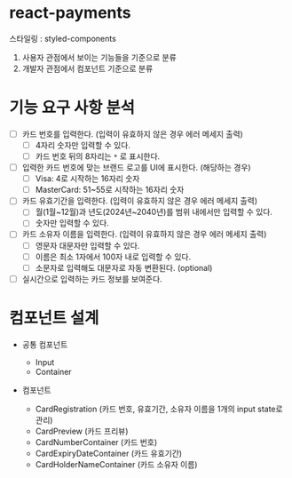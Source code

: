 # react-payments
스타일링 : styled-components

1. 사용자 관점에서 보이는 기능들을 기준으로 분류
2. 개발자 관점에서 컴포넌트 기준으로 분류

# 기능 요구 사항 분석
- [ ] 카드 번호를 입력한다. (입력이 유효하지 않은 경우 에러 메세지 출력)
  - [ ] 4자리 숫자만 입력할 수 있다.
  - [ ] 카드 번호 뒤의 8자리는 `*` 로 표시한다.
- [ ] 입력한 카드 번호에 맞는 브랜드 로고를 UI에 표시한다. (해당하는 경우)
  - [ ] Visa: 4로 시작하는 16자리 숫자
  - [ ] MasterCard: 51~55로 시작하는 16자리 숫자
- [ ] 카드 유효기간을 입력한다. (입력이 유효하지 않은 경우 에러 메세지 출력)
  - [ ] 월(1월~12월)과 년도(2024년~2040년)를 범위 내에서만 입력할 수 있다.
  - [ ] 숫자만 입력할 수 있다.
- [ ] 카드 소유자 이름을 입력한다. (입력이 유효하지 않은 경우 에러 메세지 출력)
  - [ ] 영문자 대문자만 입력할 수 있다.
  - [ ] 이름은 최소 1자에서 100자 내로 입력할 수 있다.
  - [ ] 소문자로 입력해도 대문자로 자동 변환된다. (optional)
- [ ] 실시간으로 입력하는 카드 정보를 보여준다.

# 컴포넌트 설계
- 공통 컴포넌트
  - Input
  - Container

- 컴포넌트
  - CardRegistration (카드 번호, 유효기간, 소유자 이름을 1개의 input state로 관리)
  - CardPreview (카드 프리뷰)
  - CardNumberContainer (카드 번호)
  - CardExpiryDateContainer (카드 유효기간)
  - CardHolderNameContainer (카드 소유자 이름)



